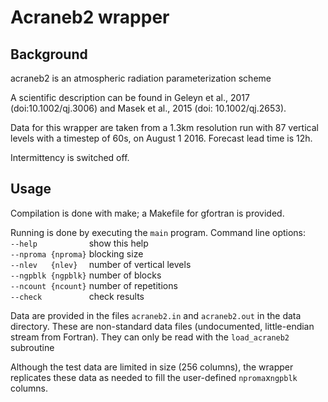 # Acraneb2 wrapper

## Background

acraneb2 is an atmospheric radiation parameterization scheme

A scientific description can be found in Geleyn et al., 2017 (doi:10.1002/qj.3006)
and Masek et al., 2015 (doi: 10.1002/qj.2653).

Data for this wrapper are taken from a 1.3km resolution run with 87 vertical levels
with a timestep of 60s, on August 1 2016. Forecast lead time is 12h.

Intermittency is switched off.

## Usage

Compilation is done with make; a Makefile for gfortran is provided.

Running is done by executing the `main` program. Command line options:  
  `--help           `   show this help  
  `--nproma {nproma}`   blocking size  
  `--nlev   {nlev}  `   number of vertical levels  
  `--ngpblk {ngpblk}`   number of blocks  
  `--ncount {ncount}`   number of repetitions  
  `--check          `   check results  
 
Data are provided in the files `acraneb2.in` and `acraneb2.out` in the data directory.
These are non-standard data files (undocumented, little-endian stream from Fortran).
They can only be read with the `load_acraneb2` subroutine

Although the test data are limited in size (256 columns), the wrapper replicates these data as needed to fill the user-defined `nproma`x`ngpblk` columns.
